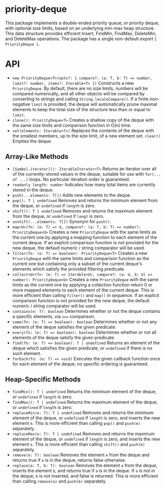 # priority-deque

This package implements a double-ended priority queue, or priority deque, with optional size limits, based on an underlying min-max heap structure. This data structure provides efficient Insert, FindMin, FindMax, DeleteMin, and DeleteMax operations. The package has a single non-default export `{ PriorityDeque }`.

API
====

* `new PriorityDeque<T>(opts?: { compare?: (a: T, b: T) => number, limit?: number, items?: Iterable<T> })` Constructs a new `PriorityDeque`. By default, there are no size limits, numbers will be compared numerically, and all other objects will be compared by converting to strings and calling `String.localeCompare()`. If a finite non-negative `limit` is provided, the deque will automatically prune maximal elements to keep the total size of the structure less than or equal to `limit`.
* `clone(): PriorityDeque<T>` Creates a shallow copy of the deque with the same size limits and comparison function in O(n) time.
* `set(elements: Iterable<T>)` Replaces the contents of the deque with the smallest members, up to the size limit, of a new element set.
`clear()` Empties the deque.

Array-Like Methods
----

* `[Symbol.iterator](): IterableIterator<T>` Returns an iterator over all of the currently-stored values in the deque, suitable for use with `for(... of ...)` loops. No particular iteration order is guaranteed.
* `readonly length: number` Indicates how many total items are currently stored in the deque.
* `push(...elements: T[])` Adds new elements to the deque.
* `pop(): T | undefined` Removes and returns the minimum element from the deque, or `undefined` if `length` is zero.
* `shift(): T | undefined` Removes and returns the maximum element from the deque, or `undefined` if `lengt` is zero.
* `unshift(...elements: T[])` Synonym for `push()`.
* `map<U>(fn: (e: T) => U, compare?: (a: T, b: T) => number): PriorityDeque<U>` Creates a new `PriorityDeque` with the same limits as the current one by applying a mapping function to each element of the current deque. If an explicit comparison function is not provided for the new deque, the default numeric / string comparator will be used.
* `filter(fn: (e: T) => boolean): PriorityDeque<T>` Creates a new `PriorityDeque` with the same limits and comparison function as the current one but containing only a subset of the current deque's elements which satisfy the provided filtering predicate.
* `collect<U>(fn: (e: T) => Iterable<U>, compare?: (a: U, b: U) => number): PriorityDeque<U>` Creates a new `PriorityDeque` with the same limits as the current one by applying a collection function return 0 or more mapped elements to each element of the current deque. This is more efficient than calling `filter()` and `map()` in sequence. If an explicit comparison function is not provided for the new deque, the default numeric / string comparator will be used.
* `contains(e: T): boolean` Determines whether or not the deque contains a specific elements, via `===` comparison.
* `some(fn: (e: T) => boolean): boolean` Determines whether or not any element of the deque satisfies the given predicate.
* `every(fn: (e: T) => boolean): boolean` Determines whether or not all elements of the deque satisfy the given predicate.
* `find(fn: (e: T) => boolean): T | undefined` Returns an element of the deque which satisfies the given predicate, or `undefined` if there is no such element.
* `forEach(fn: (e: T) => void)` Executes the given callback function once for each element of the deque; no specific ordering is guaranteed.

Heap-Specific Methods
----
* `findMin(): T | undefined` Returns the minimum element of the deque, or `undefined` if `length` is zero.
* `findMax(): T | undefined` Returns the maximum element of the deque, or `undefined` if `length` is zero.
* `replaceMin(e: T): T | undefined` Removes and returns the minimum element of the deque, or `undefined` if `length` is zero, and inserts the new element `e`. This is more efficient than calling `pop()` and `push(e)` separately.
* `replaceMax(e: T): T | undefined` Removes and returns the maximum element of the deque, or `undefined` if `length` is zero, and inserts the new element `e`. This is more efficient than calling `shift()` and `push(e)` separately.
* `remove(e: T): boolean` Removes the element `e` from the deque and returns true if `e` is in the deque; returns false otherwise.
* `replace(a: T, b: T): boolean` Removes the element `a` from the deque, inserts the element `b`, and returns true if `a` is in the deque. If `a` is not in the deque, `b` is not inserted, and false is returned. This is more efficient than calling `remove(a)` and `push(b)` separately.